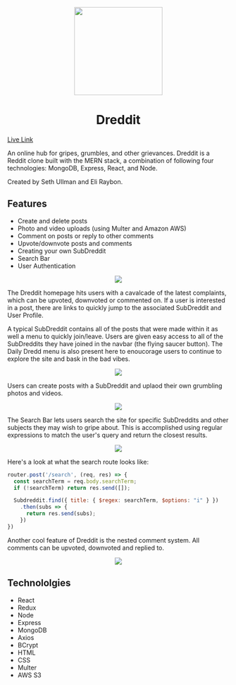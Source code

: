 <p align="center">
  <a href="http://dreddit-dredd.herokuapp.com/">
    <img height="200px" src="https://github.com/eliraybon/dreddit/blob/master/frontend/public/assets/images/frown-solid.svg">
  </a>
</p>

# <h1 align="center">Dreddit</h1>

[Live Link](http://dreddit-dredd.herokuapp.com/#/)

An online hub for gripes, grumbles, and other grievances. Dreddit is a Reddit clone built with the MERN stack, 
a combination of following four technologies: MongoDB, Express, React, and Node.

Created by Seth Ullman and Eli Raybon.

## Features
-  Create and delete posts
-  Photo and video uploads (using Multer and Amazon AWS)
-  Comment on posts or reply to other comments
-  Upvote/downvote posts and comments 
-  Creating your own SubDreddit 
-  Search Bar
-  User Authentication

<p align="center">
  <img src="https://github.com/eliraybon/dreddit/blob/master/frontend/public/assets/images/readme/homepage.png">
</p>

The Dreddit homepage hits users with a cavalcade of the latest complaints, which can be upvoted, downvoted or commented on. If a user is interested in a post, there are links to quickly jump to the associated SubDreddit and User Profile.

A typical SubDreddit contains all of the posts that were made within it as well a menu to quickly join/leave. Users are given easy access to all of the SubDreddits they have joined in the navbar (the flying saucer button). The Daily Dredd menu is also present here to enoucorage users to continue to explore the site and bask in the bad vibes.

<p align="center">
  <img src="https://github.com/eliraybon/dreddit/blob/master/frontend/public/assets/images/readme/subDreddit.png">
</p>

Users can create posts with a SubDreddit and uplaod their own grumbling photos and videos.

<p align="center">
  <img src="https://github.com/eliraybon/dreddit/blob/master/frontend/public/assets/images/readme/uploads.png">
</p>

The Search Bar lets users search the site for specific SubDreddits and other subjects they may wish to gripe about. This is accomplished using regular expressions to match the user's query and return the closest results. 

<p align="center">
  <img src="https://github.com/eliraybon/dreddit/blob/master/frontend/public/assets/images/readme/searchbar.png">
</p>

Here's a look at what the search route looks like:

```js
router.post('/search', (req, res) => {
  const searchTerm = req.body.searchTerm;
  if (!searchTerm) return res.send([]);

  Subdreddit.find({ title: { $regex: searchTerm, $options: "i" } })
    .then(subs => {
      return res.send(subs);
    })
})
```

Another cool feature of Dreddit is the nested comment system. All comments can be upvoted, downvoted and replied to.

<p align="center">
  <img src="https://github.com/eliraybon/dreddit/blob/master/frontend/public/assets/images/readme/nestedcomments.png">
</p>


## Technololgies
-  React
-  Redux
-  Node
-  Express
-  MongoDB
-  Axios
-  BCrypt
-  HTML
-  CSS
-  Multer
-  AWS S3
